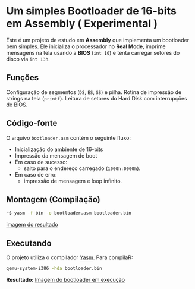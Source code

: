 # Um simples Bootloader de 16-bits em Assembly ( Experimental )

Este é um projeto de estudo em **Assembly** que implementa um bootloader bem simples.
Ele inicializa o processador no **Real Mode**, imprime mensagens na tela usando a **BIOS** (`int 10`) e tenta carregar setores do disco via `int 13h`.

## Funções
Configuração de segmentos (`DS`, `ES`, `SS`) e pilha.
Rotina de impressão de strings na tela (`printf`).
Leitura de setores do Hard Disk com interrupções de BIOS.

## Código-fonte
O arquivo `bootloader.asm` contém o seguinte fluxo:
* Inicialização do ambiente de 16-bits
* Impressão da mensagem de boot
* Em caso de sucesso: 
    * salto para o endereço carregado (`1000h:0000h`).
* Em caso de erro:
    * impressão de mensagem e loop infinito.

## Montagem (Compilação)
```bash
~$ yasm -f bin -o bootloader.asm bootloader.bin
``` 
[imagem do resultado](./imagens/compilando.png)

## Executando
O projeto utiliza o compilador [Yasm](https://yasm.tortall.net/). Para compilaR:
```bash
qemu-system-i386 -hda bootloader.bin
```
**Resultado:**
[Imagem do bootloader em execução](./imagens/bootloader.png)
